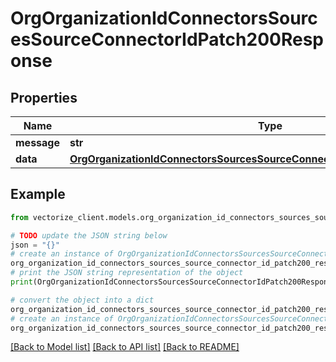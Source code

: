 # OrgOrganizationIdConnectorsSourcesSourceConnectorIdPatch200Response


## Properties

Name | Type | Description | Notes
------------ | ------------- | ------------- | -------------
**message** | **str** |  | [optional] 
**data** | [**OrgOrganizationIdConnectorsSourcesSourceConnectorIdPatch200ResponseData**](OrgOrganizationIdConnectorsSourcesSourceConnectorIdPatch200ResponseData.md) |  | [optional] 

## Example

```python
from vectorize_client.models.org_organization_id_connectors_sources_source_connector_id_patch200_response import OrgOrganizationIdConnectorsSourcesSourceConnectorIdPatch200Response

# TODO update the JSON string below
json = "{}"
# create an instance of OrgOrganizationIdConnectorsSourcesSourceConnectorIdPatch200Response from a JSON string
org_organization_id_connectors_sources_source_connector_id_patch200_response_instance = OrgOrganizationIdConnectorsSourcesSourceConnectorIdPatch200Response.from_json(json)
# print the JSON string representation of the object
print(OrgOrganizationIdConnectorsSourcesSourceConnectorIdPatch200Response.to_json())

# convert the object into a dict
org_organization_id_connectors_sources_source_connector_id_patch200_response_dict = org_organization_id_connectors_sources_source_connector_id_patch200_response_instance.to_dict()
# create an instance of OrgOrganizationIdConnectorsSourcesSourceConnectorIdPatch200Response from a dict
org_organization_id_connectors_sources_source_connector_id_patch200_response_from_dict = OrgOrganizationIdConnectorsSourcesSourceConnectorIdPatch200Response.from_dict(org_organization_id_connectors_sources_source_connector_id_patch200_response_dict)
```
[[Back to Model list]](../README.md#documentation-for-models) [[Back to API list]](../README.md#documentation-for-api-endpoints) [[Back to README]](../README.md)


